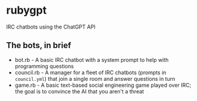 # rubygpt
IRC chatbots using the ChatGPT API

## The bots, in brief

* bot.rb - A basic IRC chatbot with a system prompt to help with programming questions
* council.rb - A manager for a fleet of IRC chatbots (prompts in `council.yml`) that join a single room and answer questions in turn
* game.rb - A basic text-based social engineering game played over IRC; the goal is to convince the AI that you aren't a threat 
